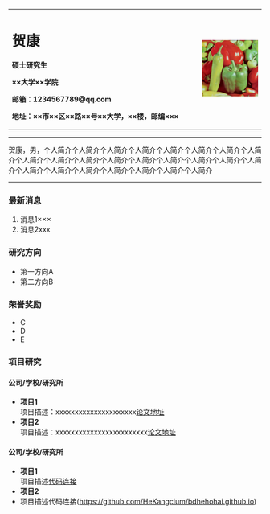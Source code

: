 <div>
<table border="0">
  <tr>
    <td width="75%">
      <h1>贺康</h1>
      <p><b>硕士研究生</b></p>
      <p><b>××大学××学院</b></p>
      <p><b>邮箱：1234567789@qq.com</b></p>
      <p><b>地址：××市××区××路××号××大学，××楼，邮编×××</b></p>
    </td>
    <td width="25%">
      <img src="/pepper.bmp" width="100%">
    </td>
  </tr>
</table>
</div>

---

贺康，男，个人简介个人简介个人简介个人简介个人简介个人简介个人简介个人简介个人简介个人简介个人简介个人简介个人简介个人简介个人简介个人简介个人简介个人简介个人简介个人简介个人简介个人简介个人简介个人简介

---

### 最新消息
1. 消息1×××
2. 消息2xxx

### 研究方向
- 第一方向A
- 第二方向B

### 荣誉奖励
- C
- D
- E

### 项目研究
#### 公司/学校/研究所
- **项目1**  
项目描述：xxxxxxxxxxxxxxxxxxxxx[论文地址](http://xueshu.baidu.com/usercenter/paper/show?paperid=bde8feb00f1a38776c50b22f877bb197&site=xueshu_se)
- **项目2**  
项目描述：xxxxxxxxxxxxxxxxxxxxxxxx[论文地址](http://xueshu.baidu.com/usercenter/paper/show?paperid=bde8feb00f1a38776c50b22f877bb197&site=xueshu_se)

#### 公司/学校/研究所
- **项目1**  
项目描述[代码连接](https://github.com/HeKangcium/face_recognition)
- **项目2**  
- 项目描述代码连接(https://github.com/HeKangcium/bdhehohai.github.io)
